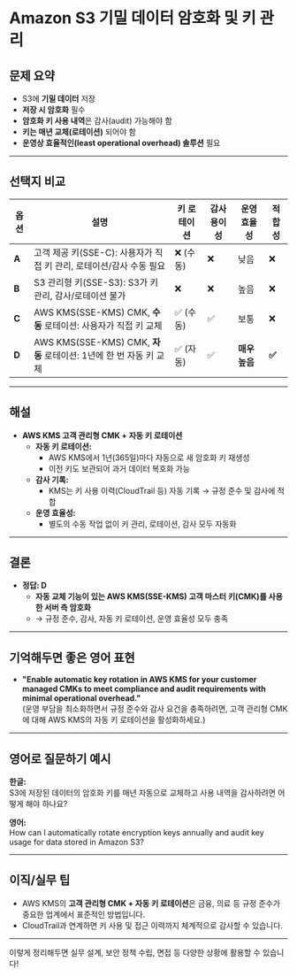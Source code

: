 # Amazon S3 기밀 데이터 암호화 및 키 관리

## 문제 요약

- S3에 **기밀 데이터** 저장
- **저장 시 암호화** 필수
- **암호화 키 사용 내역**은 감사(audit) 가능해야 함
- **키는 매년 교체(로테이션)** 되어야 함
- **운영상 효율적인(least operational overhead) 솔루션** 필요

---

## 선택지 비교

| 옵션    | 설명                                                 | 키 로테이션 | 감사 용이성 | 운영 효율성    | 적합성   |
|-------|----------------------------------------------------|--------|--------|-----------|-------|
| **A** | 고객 제공 키(SSE-C): 사용자가 직접 키 관리, 로테이션/감사 수동 필요        | ❌ (수동) | ❌      | 낮음        | ❌     |
| **B** | S3 관리형 키(SSE-S3): S3가 키 관리, 감사/로테이션 불가             | ❌      | ❌      | 높음        | ❌     |
| **C** | AWS KMS(SSE-KMS) CMK, **수동** 로테이션: 사용자가 직접 키 교체    | ✅ (수동) | ✅      | 보통        | ❌     |
| **D** | AWS KMS(SSE-KMS) CMK, **자동** 로테이션: 1년에 한 번 자동 키 교체 | ✅ (자동) | ✅      | **매우 높음** | **✅** |

---

## 해설

- **AWS KMS 고객 관리형 CMK + 자동 키 로테이션**
    - **자동 키 로테이션:**
        - AWS KMS에서 1년(365일)마다 자동으로 새 암호화 키 재생성
        - 이전 키도 보관되어 과거 데이터 복호화 가능
    - **감사 기록:**
        - KMS는 키 사용 이력(CloudTrail 등) 자동 기록 → 규정 준수 및 감사에 적합
    - **운영 효율성:**
        - 별도의 수동 작업 없이 키 관리, 로테이션, 감사 모두 자동화

---

## 결론

- **정답: D**
    - **자동 교체 기능이 있는 AWS KMS(SSE-KMS) 고객 마스터 키(CMK)를 사용한 서버 측 암호화**
    - → 규정 준수, 감사, 자동 키 로테이션, 운영 효율성 모두 충족

---

## 기억해두면 좋은 영어 표현

- **"Enable automatic key rotation in AWS KMS for your customer managed CMKs to meet compliance and
  audit requirements with minimal operational overhead."**  
  (운영 부담을 최소화하면서 규정 준수와 감사 요건을 충족하려면, 고객 관리형 CMK에 대해 AWS KMS의 자동 키 로테이션을 활성화하세요.)

---

## 영어로 질문하기 예시

**한글:**  
S3에 저장된 데이터의 암호화 키를 매년 자동으로 교체하고 사용 내역을 감사하려면 어떻게 해야 하나요?

**영어:**  
How can I automatically rotate encryption keys annually and audit key usage for data stored in
Amazon S3?

---

## 이직/실무 팁

- AWS KMS의 **고객 관리형 CMK + 자동 키 로테이션**은 금융, 의료 등 규정 준수가 중요한 업계에서 표준적인 방법입니다.
- CloudTrail과 연계하면 키 사용 및 접근 이력까지 체계적으로 감사할 수 있습니다.

---

이렇게 정리해두면 실무 설계, 보안 정책 수립, 면접 등 다양한 상황에 활용할 수 있습니다!